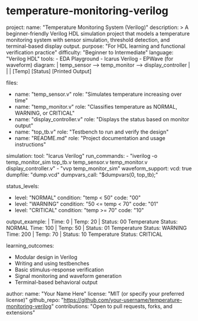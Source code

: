 # temperature-monitoring-verilog
project:
  name: "Temperature Monitoring System (Verilog)"
  description: >
    A beginner-friendly Verilog HDL simulation project that models a temperature monitoring system 
    with sensor simulation, threshold detection, and terminal-based display output.
  purpose: "For HDL learning and functional verification practice"
  difficulty: "Beginner to Intermediate"
  language: "Verilog HDL"
  tools:
    - EDA Playground
    - Icarus Verilog
    - EPWave (for waveform)
  diagram: |
    temp_sensor --> temp_monitor --> display_controller
       |               |                  |
    [Temp]         [Status]         [Printed Output]

files:
  - name: "temp_sensor.v"
    role: "Simulates temperature increasing over time"
  - name: "temp_monitor.v"
    role: "Classifies temperature as NORMAL, WARNING, or CRITICAL"
  - name: "display_controller.v"
    role: "Displays the status based on monitor output"
  - name: "top_tb.v"
    role: "Testbench to run and verify the design"
  - name: "README.md"
    role: "Project documentation and usage instructions"

simulation:
  tool: "Icarus Verilog"
  run_commands:
    - "iverilog -o temp_monitor_sim top_tb.v temp_sensor.v temp_monitor.v display_controller.v"
    - "vvp temp_monitor_sim"
  waveform_support:
    vcd: true
    dumpfile: "dump.vcd"
    dumpvars_call: "$dumpvars(0, top_tb);"

status_levels:
  - level: "NORMAL"
    condition: "temp < 50"
    code: "00"
  - level: "WARNING"
    condition: "50 <= temp < 70"
    code: "01"
  - level: "CRITICAL"
    condition: "temp >= 70"
    code: "10"

output_example: |
  Time: 0 | Temp: 20 | Status: 00
  Temperature Status: NORMAL
  Time: 100 | Temp: 50 | Status: 01
  Temperature Status: WARNING
  Time: 200 | Temp: 70 | Status: 10
  Temperature Status: CRITICAL

learning_outcomes:
  - Modular design in Verilog
  - Writing and using testbenches
  - Basic stimulus-response verification
  - Signal monitoring and waveform generation
  - Terminal-based behavioral output

author:
  name: "Your Name Here"
  license: "MIT (or specify your preferred license)"
  github_repo: "https://github.com/your-username/temperature-monitoring-verilog"
  contributions: "Open to pull requests, forks, and extensions"

